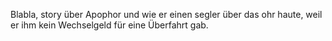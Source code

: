 Blabla, story über Apophor und wie er einen segler über das ohr haute, weil er ihm kein Wechselgeld für eine Überfahrt gab.